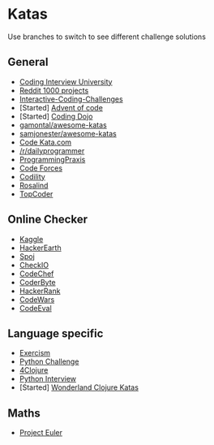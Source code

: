 # Katas

Use branches to switch to see different challenge solutions

## General

* [Coding Interview University](https://github.com/jwasham/coding-interview-university)
* [Reddit 1000 projects](https://www.reddit.com/r/learnprogramming/comments/2a9ygh/1000_beginner_programming_projects_xpost/)
* [Interactive-Coding-Challenges](https://github.com/donnemartin/interactive-coding-challenges)
* [Started] [Advent of code](http://adventofcode.com/)
* [Started] [Coding Dojo](http://codingdojo.org/kata/)
* [gamontal/awesome-katas](https://github.com/gamontal/awesome-katas/)
* [samjonester/awesome-katas](https://github.com/samjonester/awesome-katas/)
* [Code Kata.com](http://codekata.com/)
* [/r/dailyprogrammer](https://www.reddit.com/r/dailyprogrammer/)
* [ProgrammingPraxis](https://programmingpraxis.com/)
* [Code Forces](http://codeforces.com/)
* [Codility](https://codility.com/programmers/)
* [Rosalind](http://rosalind.info/problems/locations/)
* [TopCoder](https://www.topcoder.com/getting-started/)

## Online Checker

* [Kaggle](https://www.kaggle.com/)
* [HackerEarth](https://www.hackerearth.com/)
* [Spoj](http://www.spoj.com/)
* [CheckIO](https://checkio.org/)
* [CodeChef](https://www.codechef.com/)
* [CoderByte](https://coderbyte.com/)
* [HackerRank](https://www.hackerrank.com/)
* [CodeWars](https://www.codewars.com/dashboard)
* [CodeEval](https://www.codeeval.com/)

## Language specific

* [Exercism](http://exercism.io/)
* [Python Challenge](http://www.pythonchallenge.com/)
* [4Clojure](http://www.4clojure.com/)
* [Python Interview](https://github.com/donnemartin/interactive-coding-challenges)
* [Started] [Wonderland Clojure Katas](https://github.com/gigasquid/wonderland-clojure-katas)

## Maths

* [Project Euler](https://projecteuler.net/)
